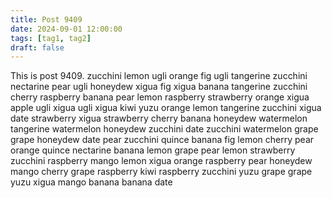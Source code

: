 ```yaml
---
title: Post 9409
date: 2024-09-01 12:00:00
tags: [tag1, tag2]
draft: false
---
```

This is post 9409.
zucchini
lemon
ugli
orange
fig
ugli
tangerine
zucchini
nectarine
pear
ugli
honeydew
xigua
fig
xigua
banana
tangerine
zucchini
cherry
raspberry
banana
pear
lemon
raspberry
strawberry
orange
xigua
apple
ugli
xigua
ugli
xigua
kiwi
yuzu
orange
lemon
tangerine
zucchini
xigua
date
strawberry
xigua
strawberry
cherry
banana
honeydew
watermelon
tangerine
watermelon
honeydew
zucchini
date
zucchini
watermelon
grape
grape
honeydew
date
pear
zucchini
quince
banana
fig
lemon
cherry
pear
orange
quince
nectarine
banana
lemon
grape
pear
lemon
strawberry
zucchini
raspberry
mango
lemon
xigua
orange
raspberry
pear
honeydew
mango
cherry
grape
raspberry
kiwi
raspberry
zucchini
yuzu
grape
grape
yuzu
xigua
mango
banana
banana
date
